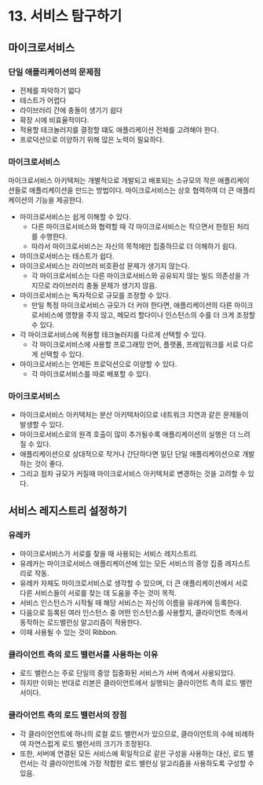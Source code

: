 # 13. 서비스 탐구하기

## 마이크로서비스

### 단일 애플리케이션의 문제점

- 전체를 파악하기 얿다
- 테스트가 어렵다
- 라이브러리 간에 충돌이 생기기 쉽다
- 확장 시에 비효율적이다.
- 적용할 테크놀러지를 결정할 떄도 애플리케이션 전체를 고려해야 한다.
- 프로덕션으로 이양하기 위해 많은 노력이 필요하다.

### 마이크로서비스

마이크로서비스 아키텍처는 개별적으로 개발되고 배포되는 소규모의 작은 애플리케이션들로 애플리케이션을 만드는 방법이다. 마이크로서비스는 상호 협력하여 더 큰 애플리케이션의 기능을 제공한다.

- 마이크로서비스는 쉽게 이해할 수 있다.
    - 다른 마이크로서비스와 협력할 때 각 마이크로서비스는 작으면서 한정된 처리를 수행한다.
    - 따라서 마이크로서비스는 자신의 목적에만 집중하므로 더 이해하기 쉽다.
- 마이크로서비스는 테스트가 쉽다.
- 마이크로서비스는 라이브러 비호환성 문제가 생기지 않는다.
    - 각 마이크로서비스는 다른 마이크로서비스와 공유되지 않는 빌드 의존성을 가지므로 라이브러리 충돌 문제가 생기지 않음.
- 마이크로서비스는 독자적으로 규모를 조정할 수 있다.
    - 만일 특정 마이크로서비스 규모가 더 커야 한다면, 애플리케이션의 다른 마이크로서비스에 영향을 주지 않고, 메모리 할다이나 인스턴스의 수를 더 크게 조정할 수 있다.
- 각 마이크로서비스에 적용할 테크놀러지를 다르게 선택할 수 있다.
    - 각 마이크로서비스에 사용할 프로그래밍 언어, 플랫폼, 프레임워크를 서로 다르게 선택할 수 있다.
- 마이크로서비스는 언제든 프로덕션으로 이양할 수 있다.
    - 각 마이크로서비스를 따로 배포할 수 있다.

### 마이크로서비스

- 마이크로서비스 아키텍처는 분산 아키텍처이므로 네트워크 지연과 같은 문제들이 발생할 수 있다.
- 마이크로서비스로의 원격 호출이 많이 추가될수록 애플리케이션의 실행은 더 느려질 수 있다.
- 애플리케이션으로 상대적으로 작거나 간단하다면 일단 단일 애플리케이션으로 개발하는 것이 좋다.
- 그리고 점차 규모가 커질때 마이크로서비스 아키텍처로 변경하는 것을 고려할 수 있다.

## 서비스 레지스트리 설정하기

### 유레카

- 마이크로서비스가 서로를 찾을 때 사용되는 서비스 레지스트리.
- 유레카는 마이크로서비스 애플리케이션에 있는 모든 서비스의 중앙 집중 레지스트리로 작동.
- 유레카 자체도 마이크로서비스로 생각할 수 있으며, 더 큰 애플리케이션에서 서로 다른 서비스들이 서로를 찾는 데 도움을 주는 것이 목적.
- 서비스 인스턴스가 시작될 때 해당 서비스는 자신의 이름을 유레카에 등록한다.
- 다음으로 등록된 여러 인스턴스 중 어떤 인스턴스를 사용할지, 클라이언트 측에서 동작하는 로드밸런싱 알고리즘이 적용한다.
- 이때 사용될 수 있는 것이 Ribbon.

### 클라이언트 측의 로드 밸런서를 사용하는 이유

- 로드 밸런스는 주로 단일의 중앙 집중화된 서비스가 서버 측에서 사용되었다.
- 하지만 이와는 반대로 리본은 클라이언트에서 실행되는 클라이언트 측의 로드 밸런서이다.

### 클라이언트 측의 로드 밸런서의 장점

- 각 클라이언언트에 하나의 로컬 로드 밸런서가 있으므로, 클라이언트의 수에 비례하여 자연스럽게 로드 밸런서의 크기가 조정된다.
- 또한, 서버에 연결된 모든 서비스에 획일적으로 같은 구성을 사용하는 대신, 로드 밸런서는 각 클라이언트에 가장 적합한 로드 밸런싱 알고리즘을 사용하도록 구성할 수 있음.
